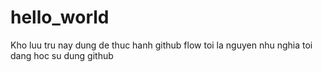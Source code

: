 # hello_world
Kho luu tru nay dung de thuc hanh github flow
toi la nguyen nhu nghia toi dang hoc su dung github
